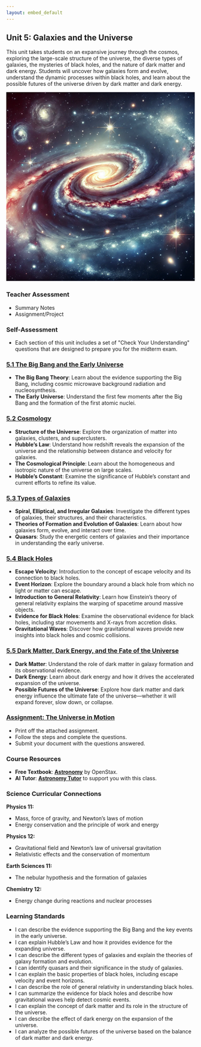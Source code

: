 ```yaml
---
layout: embed_default
---
```


## Unit 5: Galaxies and the Universe

This unit takes students on an expansive journey through the cosmos, exploring the large-scale structure of the universe, the diverse types of galaxies, the mysteries of black holes, and the nature of dark matter and dark energy. Students will uncover how galaxies form and evolve, understand the dynamic processes within black holes, and learn about the possible futures of the universe driven by dark matter and dark energy.

![Banner Image](../Unit5/figures/unit5_banner.png)

### Teacher Assessment
- Summary Notes
- Assignment/Project

### Self-Assessment
- Each section of this unit includes a set of "Check Your Understanding" questions that are designed to prepare you for the midterm exam.

### [5.1 The Big Bang and the Early Universe](../md_files/5_1_early_universe.html)
- **The Big Bang Theory**: Learn about the evidence supporting the Big Bang, including cosmic microwave background radiation and nucleosynthesis.
- **The Early Universe**: Understand the first few moments after the Big Bang and the formation of the first atomic nuclei.

### [5.2 Cosmology](../md_files/5_2_cosmology.html)
- **Structure of the Universe**: Explore the organization of matter into galaxies, clusters, and superclusters.
- **Hubble’s Law**: Understand how redshift reveals the expansion of the universe and the relationship between distance and velocity for galaxies.
- **The Cosmological Principle**: Learn about the homogeneous and isotropic nature of the universe on large scales.
- **Hubble’s Constant**: Examine the significance of Hubble’s constant and current efforts to refine its value.

### [5.3 Types of Galaxies](../md_files/5_3_types_of_galaxies.html)
- **Spiral, Elliptical, and Irregular Galaxies**: Investigate the different types of galaxies, their structures, and their characteristics.
- **Theories of Formation and Evolution of Galaxies**: Learn about how galaxies form, evolve, and interact over time.
- **Quasars**: Study the energetic centers of galaxies and their importance in understanding the early universe.

### [5.4 Black Holes](../md_files/5_4_black_holes.html)
- **Escape Velocity**: Introduction to the concept of escape velocity and its connection to black holes.
- **Event Horizon**: Explore the boundary around a black hole from which no light or matter can escape.
- **Introduction to General Relativity**: Learn how Einstein’s theory of general relativity explains the warping of spacetime around massive objects.
- **Evidence for Black Holes**: Examine the observational evidence for black holes, including star movements and X-rays from accretion disks.
- **Gravitational Waves**: Discover how gravitational waves provide new insights into black holes and cosmic collisions.

### [5.5 Dark Matter, Dark Energy, and the Fate of the Universe](../md_files/5_5_dark_matter_and_energy.html)
- **Dark Matter**: Understand the role of dark matter in galaxy formation and its observational evidence.
- **Dark Energy**: Learn about dark energy and how it drives the accelerated expansion of the universe.
- **Possible Futures of the Universe**: Explore how dark matter and dark energy influence the ultimate fate of the universe—whether it will expand forever, slow down, or collapse.

### [Assignment: The Universe in Motion](https://teaghan.github.io/astronomy-12/Unit5/Unit5_Assignment.pdf)
- Print off the attached assignment.
- Follow the steps and complete the questions.
- Submit your document with the questions answered.

### Course Resources
- **Free Textbook**: [**Astronomy**](https://openstax.org/books/astronomy/pages/1-introduction) by OpenStax.
- **AI Tutor**: [**Astronomy Tutor**](https://chatgpt.com/g/g-10CjMHMvk-astronomy-tutor) to support you with this class.

### Science Curricular Connections

**Physics 11:**
- Mass, force of gravity, and Newton’s laws of motion
- Energy conservation and the principle of work and energy

**Physics 12:**
- Gravitational field and Newton’s law of universal gravitation
- Relativistic effects and the conservation of momentum

**Earth Sciences 11:**
- The nebular hypothesis and the formation of galaxies

**Chemistry 12:**
- Energy change during reactions and nuclear processes

### Learning Standards
- I can describe the evidence supporting the Big Bang and the key events in the early universe.
- I can explain Hubble’s Law and how it provides evidence for the expanding universe.
- I can describe the different types of galaxies and explain the theories of galaxy formation and evolution.
- I can identify quasars and their significance in the study of galaxies.
- I can explain the basic properties of black holes, including escape velocity and event horizons.
- I can describe the role of general relativity in understanding black holes.
- I can summarize the evidence for black holes and describe how gravitational waves help detect cosmic events.
- I can explain the concept of dark matter and its role in the structure of the universe.
- I can describe the effect of dark energy on the expansion of the universe.
- I can analyze the possible futures of the universe based on the balance of dark matter and dark energy.